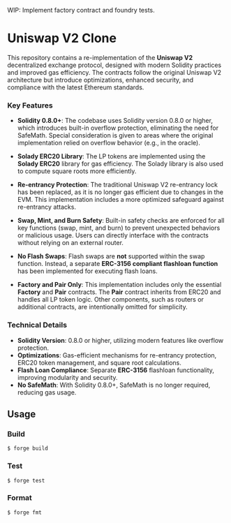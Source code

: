 WIP: Implement factory contract and foundry tests.

# Uniswap V2 Clone

This repository contains a re-implementation of the **Uniswap V2** decentralized exchange protocol, designed with modern Solidity practices and improved gas efficiency. The contracts follow the original Uniswap V2 architecture but introduce optimizations, enhanced security, and compliance with the latest Ethereum standards.

### Key Features

- **Solidity 0.8.0+**: The codebase uses Solidity version 0.8.0 or higher, which introduces built-in overflow protection, eliminating the need for SafeMath. Special consideration is given to areas where the original implementation relied on overflow behavior (e.g., in the oracle).
  
- **Solady ERC20 Library**: The LP tokens are implemented using the **Solady ERC20** library for gas efficiency. The Solady library is also used to compute square roots more efficiently.

- **Re-entrancy Protection**: The traditional Uniswap V2 re-entrancy lock has been replaced, as it is no longer gas efficient due to changes in the EVM. This implementation includes a more optimized safeguard against re-entrancy attacks.

- **Swap, Mint, and Burn Safety**: Built-in safety checks are enforced for all key functions (swap, mint, and burn) to prevent unexpected behaviors or malicious usage. Users can directly interface with the contracts without relying on an external router.

- **No Flash Swaps**: Flash swaps are **not** supported within the swap function. Instead, a separate **ERC-3156 compliant flashloan function** has been implemented for executing flash loans.

- **Factory and Pair Only**: This implementation includes only the essential **Factory** and **Pair** contracts. The **Pair** contract inherits from ERC20 and handles all LP token logic. Other components, such as routers or additional contracts, are intentionally omitted for simplicity.

### Technical Details

- **Solidity Version**: 0.8.0 or higher, utilizing modern features like overflow protection.
- **Optimizations**: Gas-efficient mechanisms for re-entrancy protection, ERC20 token management, and square root calculations.
- **Flash Loan Compliance**: Separate **ERC-3156** flashloan functionality, improving modularity and security.
- **No SafeMath**: With Solidity 0.8.0+, SafeMath is no longer required, reducing gas usage.

## Usage

### Build

```shell
$ forge build
```

### Test

```shell
$ forge test
```

### Format

```shell
$ forge fmt
```
